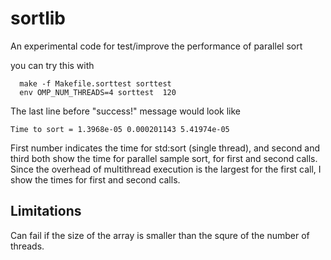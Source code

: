 # sortlib

An experimental code for test/improve the performance of parallel
sort

you can try this with

```
  make -f Makefile.sorttest sorttest
  env OMP_NUM_THREADS=4 sorttest  120
```
The last line before "success!" message would look like
```
Time to sort = 1.3968e-05 0.000201143 5.41974e-05
```
First number indicates the time for std:sort (single thread),
and second and third both show the time for parallel sample sort,
for first and second calls. Since the overhead of multithread
execution is the largest for the first call, I show the times for
first and second calls.


## Limitations

Can fail if the size of the array is smaller than the squre of the
number of threads.
